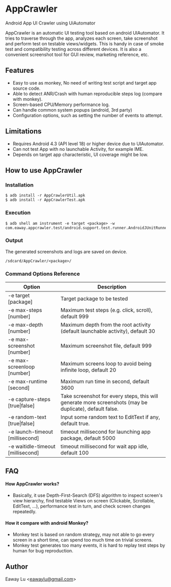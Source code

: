 # AppCrawler

Android App UI Crawler using UiAutomator

AppCrawler is an automatic UI testing tool based on android UIAutomator.
It tries to traverse through the app, analyzes each screen, take screenshot and perform test on testable views/widgets.
This is handy in case of smoke test and compatibility testing across different devices.
It is also a convenient screenshot tool for GUI review, marketing reference, etc.

## Features

* Easy to use as monkey, No need of writing test script and target app source code.
* Able to detect ANR/Crash with human reproducible steps log (compare with monkey).
* Screen-based CPU/Memory performance log.
* Can handle common system popups (android, 3rd party)
* Configuration options, such as setting the number of events to attempt.

## Limitations

* Requires Android 4.3 (API level 18) or higher device due to UIAutomator.
* Can not test App with no launchable Activity, for example IME.
* Depends on target app characteristic, UI coverage might be low.

## How to use AppCrawler

### Installation
    $ adb install -r AppCrawlerUtil.apk
    $ adb install -r AppCrawlerTest.apk

### Execution
    $ adb shell am instrument -e target <package> -w com.eaway.appcrawler.test/android.support.test.runner.AndroidJUnitRunner

### Output
The generated screenshots and logs are saved on device.

    /sdcard/AppCrawler/<package>/

### Command Options Reference

| Option                | Description           |
| --------------------- | --------------------- |
| -e target [package]  | Target package to be tested |
| -e max-steps [number] | Maximum test steps (e.g. click, scroll), default 999 |
| -e max-depth [number] | Maximum depth from the root activity (default launchable activity), default 30 |
| -e max-screenshot [number] | Maximum screenshot file, default 999 |
| -e max-screenloop [number] | Maximum screens loop to avoid being infinite loop, default 20 |
| -e max-runtime [second] | Maximum run time in second, default 3600 |
| -e capture-steps [true\|false] | Take screenshot for every steps, this will generate more screenshots (may be duplicate), default false. |
| -e random-text [true\|false] | Input some random text to EditText if any, default true. |
| -e launch-timeout [millisecond] | timeout millisecond for launching app package, default 5000 |
| -e waitidle-timeout [millisecond] | timeout millisecond for wait app idle, default 100 |

## FAQ

#### How AppCrawler works?

* Basically, it use Depth-First-Search (DFS) algorithm to inspect screen's view hierarchy, find testable Views on screen (Clickable, Scrollable, EditText, ...), performance test in turn, and check screen changes repeatedly.

#### How it compare with android Monkey?

* Monkey test is based on random strategy, may not able to go every screen in a short time, can spend too much time on trivial screens.
* Monkey test generates too many events, it is hard to replay test steps by human for bug reproduction.

## Author

Eaway Lu <<eawaylu@gmail.com>>

